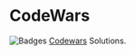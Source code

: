 # CodeWars  
![Badges](https://www.codewars.com/users/NIaa/badges/small)
[Codewars](https://www.codewars.com/users/NIaa) Solutions.  
